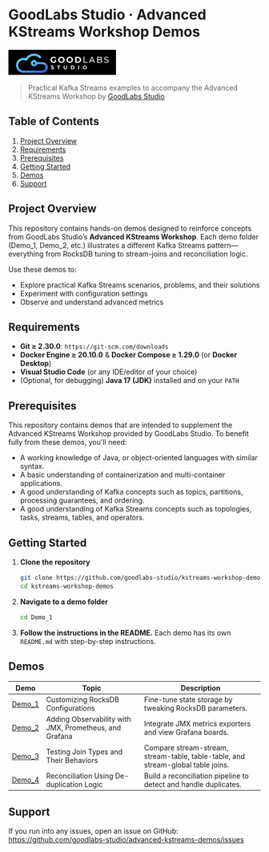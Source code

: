 # GoodLabs Studio · Advanced KStreams Workshop Demos

<img src="./assets/goodlabs-studio-logo-bl.png" height=50 />


> Practical Kafka Streams examples to accompany the Advanced KStreams Workshop by [GoodLabs Studio](https://goodlabs.studio)

## Table of Contents

1. [Project Overview](#project-overview)
2. [Requirements](#requirements)
3. [Prerequisites](#prerequisites)
4. [Getting Started](#getting-started)
5. [Demos](#demos)
6. [Support](#support)

## Project Overview

This repository contains hands-on demos designed to reinforce concepts from GoodLabs Studio’s **Advanced KStreams Workshop**.
Each demo folder (Demo_1, Demo_2, etc.) illustrates a different Kafka Streams pattern—everything from RocksDB tuning to stream-joins and reconciliation logic.  

Use these demos to:
- Explore practical Kafka Streams scenarios, problems, and their solutions
- Experiment with configuration settings
- Observe and understand advanced metrics

## Requirements

- **Git ≥ 2.30.0**: `https://git-scm.com/downloads`  
- **Docker Engine ≥ 20.10.0** & **Docker Compose ≥ 1.29.0** (or **Docker Desktop**)  
- **Visual Studio Code** (or any IDE/editor of your choice)
- (Optional, for debugging) **Java 17 (JDK)** installed and on your `PATH`

## Prerequisites

This repository contains demos that are intended to supplement the Advanced KStreams Workshop provided by GoodLabs Studio.
To benefit fully from these demos, you'll need:
- A working knowledge of Java, or object-oriented languages with similar syntax.
- A basic understanding of containerization and multi-container applications.
- A good understanding of Kafka concepts such as topics, partitions, processing guarantees, and ordering.
- A good understanding of Kafka Streams concepts such as topologies, tasks, streams, tables, and operators.


## Getting Started

1. **Clone the repository**  
   ```bash
   git clone https://github.com/goodlabs-studio/kstreams-workshop-demos.git
   cd kstreams-workshop-demos
   ```
2. **Navigate to a demo folder**
    ```bash
    cd Demo_1
    ```
3. **Follow the instructions in the README.** Each demo has its own `README.md` with step-by-step instructions.

## Demos

| Demo | Topic | Description |
| --- | --- | --- |
| [Demo_1](./Demo_1/README.md) | Customizing RocksDB Configurations | Fine-tune state storage by tweaking RocksDB parameters. |
| [Demo_2](./Demo_2/README.md) | Adding Observability with JMX, Prometheus, and Grafana | Integrate JMX metrics exporters and view Grafana boards. |
| [Demo_3](./Demo_3/README.md) | Testing Join Types and Their Behaviors | Compare stream-stream, stream-table, table-table, and stream-global table joins. |
| [Demo_4](./Demo_4/README.md) | Reconciliation Using De-duplication Logic | Build a reconciliation pipeline to detect and handle duplicates. |

## Support

If you run into any issues, open an issue on GitHub: https://github.com/goodlabs-studio/advanced-kstreams-demos/issues
